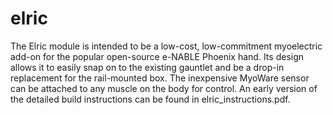 # elric

The Elric module is intended to be a low-cost, low-commitment myoelectric add-on for the popular open-source e-NABLE Phoenix hand. Its design allows it to easily snap on to the existing gauntlet and be a drop-in replacement for the rail-mounted box. The inexpensive MyoWare sensor can be attached to any muscle on the body for control. An early version of the detailed build instructions can be found in elric_instructions.pdf.
